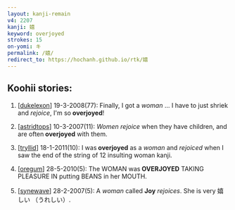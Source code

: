 ```yaml
---
layout: kanji-remain
v4: 2207
kanji: 嬉
keyword: overjoyed
strokes: 15
on-yomi: キ
permalink: /嬉/
redirect_to: https://hochanh.github.io/rtk/嬉
---
```


## Koohii stories: 

1) [<a href="http://kanji.koohii.com/profile/dukelexon">dukelexon</a>] 19-3-2008(77): Finally, I got a <em>woman</em> ... I have to just shriek and <em>rejoice</em>, I&#039;m so<strong> overjoyed</strong>!

2) [<a href="http://kanji.koohii.com/profile/astridtops">astridtops</a>] 10-3-2007(11): <em>Women rejoice</em> when they have children, and are often<strong> overjoyed</strong> with them.

3) [<a href="http://kanji.koohii.com/profile/tryllid">tryllid</a>] 18-1-2011(10): I was<strong> overjoyed</strong> as a <em>woman</em> and <em>rejoiced</em> when I saw the end of the string of 12 insulting woman kanji.

4) [<a href="http://kanji.koohii.com/profile/oregum">oregum</a>] 28-5-2010(5): The WOMAN was<strong> OVERJOYED</strong> TAKING PLEASURE IN putting BEANS in her MOUTH.

5) [<a href="http://kanji.koohii.com/profile/synewave">synewave</a>] 28-2-2007(5): A <em>woman</em> called <strong>Joy</strong> <em>rejoices</em>. She is very 嬉しい （うれしい）.

